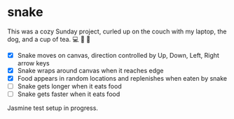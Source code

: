 # snake

This was a cozy Sunday project, curled up on the couch with my laptop, the dog, and a cup of tea. :computer: :dog: :tea:

- [x] Snake moves on canvas, direction controlled by Up, Down, Left, Right arrow keys
- [x] Snake wraps around canvas when it reaches edge
- [x] Food appears in random locations and replenishes when eaten by snake
- [ ] Snake gets longer when it eats food
- [ ] Snake gets faster when it eats food

Jasmine test setup in progress.
